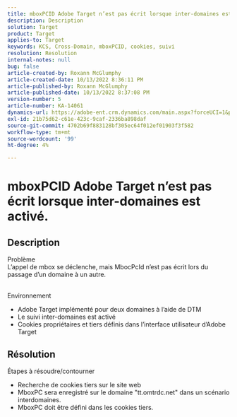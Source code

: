 ```yaml
---
title: mboxPCID Adobe Target n’est pas écrit lorsque inter-domaines est activé.
description: Description
solution: Target
product: Target
applies-to: Target
keywords: KCS, Cross-Domain, mboxPCID, cookies, suivi
resolution: Resolution
internal-notes: null
bug: false
article-created-by: Roxann McGlumphy
article-created-date: 10/13/2022 8:36:11 PM
article-published-by: Roxann McGlumphy
article-published-date: 10/13/2022 8:37:08 PM
version-number: 5
article-number: KA-14061
dynamics-url: https://adobe-ent.crm.dynamics.com/main.aspx?forceUCI=1&pagetype=entityrecord&etn=knowledgearticle&id=3513a2ab-364b-ed11-bba1-000d3a3064b8
exl-id: 21b75d62-c61e-423c-9caf-2336ba898daf
source-git-commit: 4702b69f883128bf305ec64f012ef01903f3f582
workflow-type: tm+mt
source-wordcount: '99'
ht-degree: 4%

---
```


# mboxPCID Adobe Target n’est pas écrit lorsque inter-domaines est activé.

## Description

Problème<br>
L’appel de mbox se déclenche, mais MbocPcId n’est pas écrit lors du passage d’un domaine à un autre.


<br>Environnement<br>
- Adobe Target implémenté pour deux domaines à l’aide de DTM
- Le suivi inter-domaines est activé
- Cookies propriétaires et tiers définis dans l’interface utilisateur d’Adobe Target



## Résolution

Étapes à résoudre/contourner
- Recherche de cookies tiers sur le site web
- MboxPC sera enregistré sur le domaine &quot;tt.omtrdc.net&quot; dans un scénario interdomaines.
- MboxPC doit être défini dans les cookies tiers.
